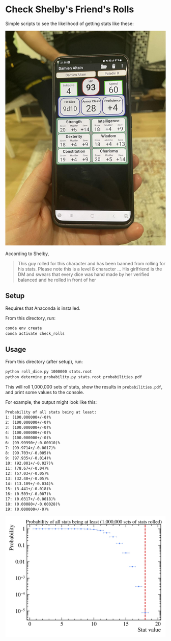# Check Shelby's Friend's Rolls

Simple scripts to see the likelihood of getting stats like these:

![Shelby's Friend's Rolls](supposed_stats.jpg)

According to Shelby,

> This guy rolled for this character and has been banned from rolling for his stats. Please note this is a level 8 character
> ...
> His girlfriend is the DM and swears that every dice was hand made by her verified balanced and he rolled in front of her

## Setup

Requires that Anaconda is installed.

From this directory, run:

```bash
conda env create
conda activate check_rolls
```

## Usage

From this directory (after setup), run:

```bash
python roll_dice.py 1000000 stats.root
python determine_probability.py stats.root probabilities.pdf
```

This will roll 1,000,000 sets of stats, show the results in `probabilities.pdf`, and print some values to the console.

For example, the output might look like this:

```text
Probability of all stats being at least:
1: (100.000000+/-0)%
2: (100.000000+/-0)%
3: (100.000000+/-0)%
4: (100.000000+/-0)%
5: (100.000000+/-0)%
6: (99.99990+/-0.00010)%
7: (99.9714+/-0.0017)%
8: (99.703+/-0.005)%
9: (97.935+/-0.014)%
10: (92.001+/-0.027)%
11: (78.67+/-0.04)%
12: (57.03+/-0.05)%
13: (32.40+/-0.05)%
14: (13.109+/-0.034)%
15: (3.441+/-0.018)%
16: (0.503+/-0.007)%
17: (0.0317+/-0.0018)%
18: (0.00080+/-0.00028)%
19: (0.000000+/-0)%
```

![Probabilities](example.jpg)
